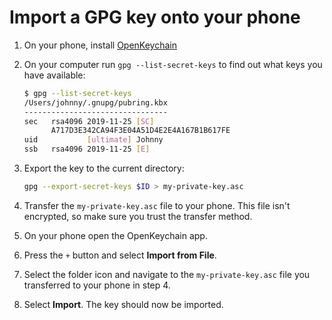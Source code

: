 # Import a GPG key onto your phone

1. On your phone, install [OpenKeychain](https://www.openkeychain.org/)
2. On your computer run `gpg --list-secret-keys` to find out what keys you have available:

	```bash
	$ gpg --list-secret-keys
	/Users/johnny/.gnupg/pubring.kbx
	--------------------------------
	sec   rsa4096 2019-11-25 [SC]
	      A717D3E342CA94F3E04A51D4E2E4A167B1B617FE
	uid           [ultimate] Johnny
	ssb   rsa4096 2019-11-25 [E]
	```

3. Export the key to the current directory:

	```bash
	gpg --export-secret-keys $ID > my-private-key.asc
	```

4. Transfer the `my-private-key.asc` file to your phone. This file isn't encrypted, so make sure you trust the transfer method.
5. On your phone open the OpenKeychain app.
6. Press the `+` button and select **Import from File**.
7. Select the folder icon and navigate to the `my-private-key.asc` file you transferred to your phone in step 4.
8. Select **Import**. The key should now be imported.